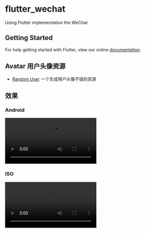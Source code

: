 # flutter_wechat

Using Flutter implementation the WeChat

## Getting Started

For help getting started with Flutter, view our online
[documentation](https://flutter.io/).


## Avatar 用户头像资源
- [Random User](https://www.randomuser.me/) 一个生成用户头像不错的资源


## 效果
### Android
![mp4](screenshots/Flutter-Wechat-Android.mp4)

### ISO
<div>
    <video preload="auto" src="screenshots/Flutter-Wechat-Iphone.mp4">
</div>